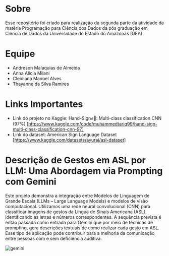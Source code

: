 # Sobre

Esse repositório foi criado para realização da segunda parte da atividade da matéria Programação para Ciência dos Dados da pós graduação em Ciência de Dados da Universidade do Estado do Amazonas (UEA)

# Equipe

- Andreson Malaquias de Almeida
- Anna Alicia Milani
- Cleidiana Manoel Alves
- Thayanne da Silva Ramires

# Links Importantes

- Link do projeto no Kaggle: Hand-Sign✊🖖: Multi-class classification CNN (97%) [https://www.kaggle.com/code/muhammedtariq99/hand-sign-multi-class-classification-cnn-97]
- Link do dataset: American Sign Language Dataset [https://www.kaggle.com/datasets/ayuraj/asl-dataset]

# Descrição de Gestos em ASL por LLM: Uma Abordagem via Prompting com Gemini

Este projeto demonstra a integração entre Modelos de Linguagem de Grande Escala (LLMs – Large Language Models) e modelos de visão computacional. Utilizamos uma rede neural convolucional (CNN) para classificar imagens de gestos da Língua de Sinais Americana (ASL), identificando as letras e números correspondentes. A sequência prevista é então passada como entrada para Gemini que por meio de técnicas de prompting, gera descrições textuais de como realizar cada gesto em ASL. Esse tipo de aplicação pode contribuir para a melhoria da comunicação entre pessoas com e sem deficiência auditiva.

![gemini](https://github.com/user-attachments/assets/ebac68bf-6061-41c5-9817-8e2495217c7e)
